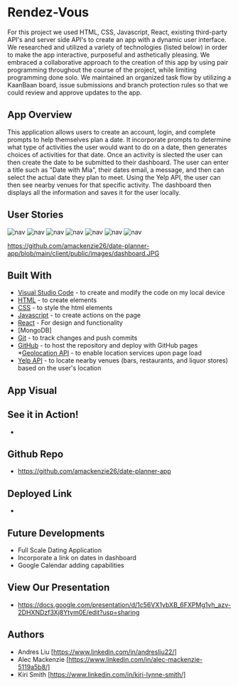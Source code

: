 # Rendez-Vous
For this project we used HTML, CSS, Javascript, React, existing third-party API's and server side API's to create an app with a dynamic user interface. We researched and utilized a variety of technologies (listed below) in order to make the app interactive, purposeful and asthetically pleasing. We embraced a collaborative approach to the creation of this app by using pair programming throughout the course of the project, while limiting programming done solo. We maintained an organized task flow by utilizing a KaanBaan board, issue submissions and branch protection rules so that we could review and approve updates to the app.

## App Overview
This application allows users to create an account, login, and complete prompts to help themselves plan a date. It incorporate prompts to determine what type of activities the user would want to do on a date, then generates choices of activities for that date. Once an activity is slected the user can then create the date to be submitted to their dashboard. The user can enter a title such as "Date with Mia", their dates email, a message, and then can select the actual date they plan to meet. Using the Yelp API, the user can then see nearby venues for that specific activity. The dashboard then displays all the information and saves it for the user locally. 

## User Stories
![nav](./public/images/login.JPG) 
![nav](./public/images/signup.JPG) 
![nav](./public/images/dashboard.JPG) 
![nav](./public/images/prompts.JPG) 
![nav](./public/images/suggestion.JPG) 
![nav](./public/images/modal.JPG) 
![nav](./public/images/yelpapi.JPG) 

https://github.com/amackenzie26/date-planner-app/blob/main/client/public/images/dashboard.JPG


## Built With
* [Visual Studio Code](https://code.visualstudio.com/) - to create and modify the code on my local device
* [HTML](https://developer.mozilla.org/en-US/docs/Web/HTML) - to create elements
* [CSS](https://developer.mozilla.org/en-US/docs/Web/CSS) - to style the html elements
* [Javascript](https://www.javascript.com/) - to create actions on the page
* [React](https://reactjs.org/) - For design and functionality
* [MongoDB]
* [Git](https://git-scm.com/) - to track changes and push commits
* [GitHub](github.com) - to host the repository and deploy with GitHub pages
*[Geolocation API](https://developer.mozilla.org/en-US/docs/Web/API/Geolocation_API) - to enable location services upon page load
* [Yelp API](https://www.yelp.com/developers) - to locate nearby venues (bars, restaurants, and liquor stores) based on the user's location

## App Visual


## See it in Action!
* [](Enjoy!)

## Github Repo
* https://github.com/amackenzie26/date-planner-app

## Deployed Link
* [](#)

## Future Developments
* Full Scale Dating Application
* Incorporate a link on dates in dashboard
* Google Calendar adding capabilities 

## View Our Presentation
* https://docs.google.com/presentation/d/1c56VX1ybXB_6FXPMg1vh_azv-2DHXNDzf3Xj8Ytym0E/edit?usp=sharing

## Authors
* Andres Liu [https://www.linkedin.com/in/andresliu22/]
* Alec Mackenzie [https://www.linkedin.com/in/alec-mackenzie-5119a5b8/]
* Kiri Smith [https://www.linkedin.com/in/kiri-lynne-smith/]
